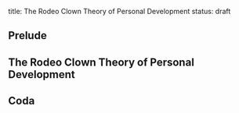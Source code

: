 title: The Rodeo Clown Theory of Personal Development
status: draft

## Prelude



## The Rodeo Clown Theory of Personal Development

## Coda